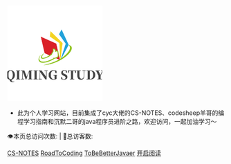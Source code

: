 <img width="220px" src="/_img/uugai.com-1645172342796.png">


- 此为个人学习网站，目前集成了cyc大佬的CS-NOTES、codesheep羊哥的编程学习指南和沉默二哥的java程序员进阶之路，欢迎访问，一起加油学习～

<span id="busuanzi_container_site_pv" style="display: inline;">
    👁️本页总访问次数:<span id="busuanzi_value_site_pv"></span>
</span>
<span id="busuanzi_container_site_uv" style="display: inline;">
    | 🧑总访客数: <span id="busuanzi_value_site_uv"></span>
</span>

[CS-NOTES](https://study.qiming.info/csnotes)
[RoadToCoding](https://study.qiming.info/r2coding)
[ToBeBetterJavaer](https://study.qiming.info/2bbj)
[开启阅读](README.md)
